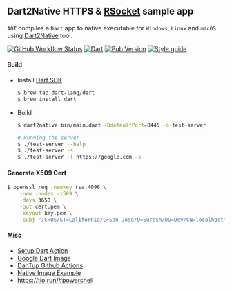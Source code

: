 ## Dart2Native HTTPS & [RSocket][rsocket] sample app

 `AOT` compiles a `Dart` app to native executable for `Windows`, `Linux` and `macOS` using [Dart2Native][dart2native_url] tool.

[![GitHub Workflow Status][shieldio_img]][gha_url] 
[![Dart][dart_img]][dart_url]
[![Pub Version][doc_img]][doc_url]
[![Style guide][sty_img]][sty_url]

#### Build

 - Install [Dart SDK](https://dart.dev/get-dart)
   
   ```bash
   $ brew tap dart-lang/dart
   $ brew install dart
   ```
 - Build
 
    ```bash
    $ dart2native bin/main.dart -DdefaultPort=8445 -o test-server 
    
    # Running the server
    $ ./test-server --help 
    $ ./test-server -s
    $ ./test-server -l https://google.com -s
    ```

#### Generate X509 Cert

```bash
$ openssl req -newkey rsa:4096 \
    -new -nodes -x509 \
    -days 3650 \
    -out cert.pem \
    -keyout key.pem \
    -subj "/C=US/ST=California/L=San Jose/O=Suresh/OU=Dev/CN=localhost"
```

#### Misc

 * [Setup Dart Action](https://github.com/marketplace/actions/setup-dart-sdk)
 * [Google Dart Image](https://hub.docker.com/r/google/dart-runtime)
 * [DanTup Github Actions](https://github.com/DanTup/gh-actions)
 * [Native Image Example](https://github.com/DanTup/dart-native-executables)
 * https://tio.run/#powershell
 
[rsocket]: https://rsocket.io
[dart2native_url]: https://dart.dev/tools/dart2native

[sty_url]: https://pub.dev/packages/pedantic
[sty_img]: https://img.shields.io/badge/style-pedantic-26C6DA.svg?style=for-the-badge&logo=Dart&logoColor=26C6DA

[dart_url]: https://dart.dev/get-dart#release-channels
[dart_img]: https://img.shields.io/docker/v/google/dart?color=40c4ff&label=Dart&logo=dart&logoColor=40c4ff&style=for-the-badge

[doc_url]: https://pub.dev/documentation/rsocket/latest/
[doc_img]: https://img.shields.io/pub/v/rsocket?color=orange&label=rsocket&logo=dart&logoColor=orange&style=for-the-badge

[gha_url]: https://github.com/sureshg/dart-native-sample/actions
[gha_img]: https://github.com/sureshg/dart-native-sample/workflows/Dart%20Build/badge.svg?branch=master
[shieldio_img]: https://img.shields.io/github/workflow/status/sureshg/dart-native-sample/Dart%20Build?color=green&label=Dart%20Build&logo=Github-Actions&logoColor=green&style=for-the-badge
